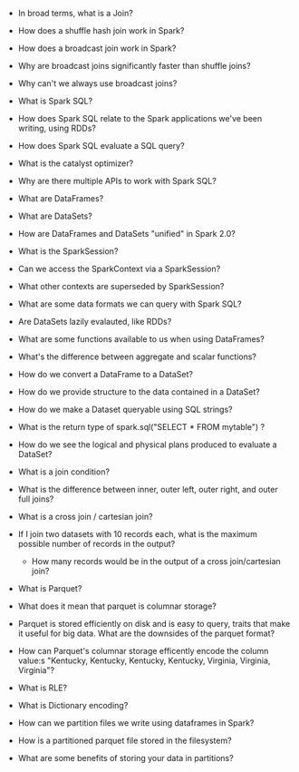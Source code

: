 - In broad terms, what is a Join?
- How does a shuffle hash join work in Spark?
- How does a broadcast join work in Spark?
- Why are broadcast joins significantly faster than shuffle joins?
- Why can't we always use broadcast joins?

- What is Spark SQL?
- How does Spark SQL relate to the Spark applications we've been writing, using RDDs?
- How does Spark SQL evaluate a SQL query?
- What is the catalyst optimizer?
- Why are there multiple APIs to work with Spark SQL?
- What are DataFrames?
- What are DataSets?
- How are DataFrames and DataSets "unified" in Spark 2.0?
- What is the SparkSession?
- Can we access the SparkContext via a SparkSession?
- What other contexts are superseded by SparkSession?
- What are some data formats we can query with Spark SQL?
- Are DataSets lazily evalauted, like RDDs?
- What are some functions available to us when using DataFrames?
- What's the difference between aggregate and scalar functions?
- How do we convert a DataFrame to a DataSet?
- How do we provide structure to the data contained in a DataSet?
- How do we make a Dataset queryable using SQL strings?
- What is the return type of spark.sql("SELECT * FROM mytable") ?
- How do we see the logical and physical plans produced to evaluate a DataSet?

- What is a join condition?
- What is the difference between inner, outer left, outer right, and outer full joins?
- What is a cross join / cartesian join?
- If I join two datasets with 10 records each, what is the maximum possible number of records in the output?
    - How many records would be in the output of a cross join/cartesian join?
- What is Parquet?
- What does it mean that parquet is columnar storage?
- Parquet is stored efficiently on disk and is easy to query, traits that make it useful for big data.  What are the downsides of the parquet format?
- How can Parquet's columnar storage efficently encode the column value:s "Kentucky, Kentucky, Kentucky, Kentucky, Virginia, Virginia, Virginia"?
- What is RLE?
- What is Dictionary encoding?
- How can we partition files we write using dataframes in Spark?
- How is a partitioned parquet file stored in the filesystem?
- What are some benefits of storing your data in partitions?
